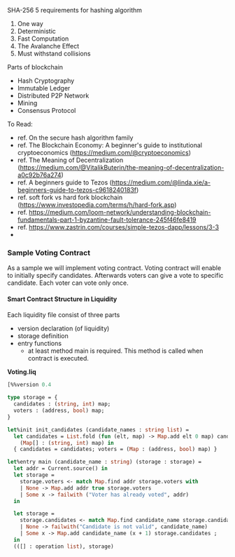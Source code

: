 SHA-256
5 requirements for hashing algorithm
1. One way 
2. Deterministic
3. Fast Computation
4. The Avalanche Effect
5. Must withstand collisions



Parts of blockchain

- Hash Cryptography
- Immutable Ledger
- Distributed P2P Network
- Mining
- Consensus Protocol


To Read:
- ref. On the secure hash algorithm family
- ref. The Blockchain Economy: A beginner's guide to institutional cryptoeconomics (https://medium.com/@cryptoeconomics)
- ref. The Meaning of Decentralization (https://medium.com/@VitalikButerin/the-meaning-of-decentralization-a0c92b76a274)
- ref. A beginners guide to Tezos (https://medium.com/@linda.xie/a-beginners-guide-to-tezos-c9618240183f)
- ref. soft fork vs hard fork blockchain (https://www.investopedia.com/terms/h/hard-fork.asp)
- ref. https://medium.com/loom-network/understanding-blockchain-fundamentals-part-1-byzantine-fault-tolerance-245f46fe8419
- ref. https://www.zastrin.com/courses/simple-tezos-dapp/lessons/3-3
- 


### Sample Voting Contract
As a sample we will implement voting contract. 
Voting contract will enable to initially specify candidates. Afterwards voters can give a vote to specific candidate. Each voter can vote only once.

#### Smart Contract Structure in Liquidity
Each liquidity file consist of three parts
- version declaration (of liquidity)
- storage definition
- entry functions 
  - at least method main is required. This method is called when contract is executed.


**Voting.liq**

```ocaml
[%%version 0.4
  
type storage = {
  candidates : (string, int) map;
  voters : (address, bool) map;
}

let%init init_candidates (candidate_names : string list) =
  let candidates = List.fold (fun (elt, map) -> Map.add elt 0 map) candidate_names
    (Map[] : (string, int) map) in
  { candidates = candidates; voters = (Map : (address, bool) map) }

let%entry main (candidate_name : string) (storage : storage) =
  let addr = Current.source() in
  let storage =
    storage.voters <- match Map.find addr storage.voters with
    | None -> Map.add addr true storage.voters
    | Some x -> failwith ("Voter has already voted", addr)
  in

  let storage =
    storage.candidates <- match Map.find candidate_name storage.candidates with
    | None -> failwith("Candidate is not valid", candidate_name)
    | Some x -> Map.add candidate_name (x + 1) storage.candidates ;
  in
  (([] : operation list), storage)
```